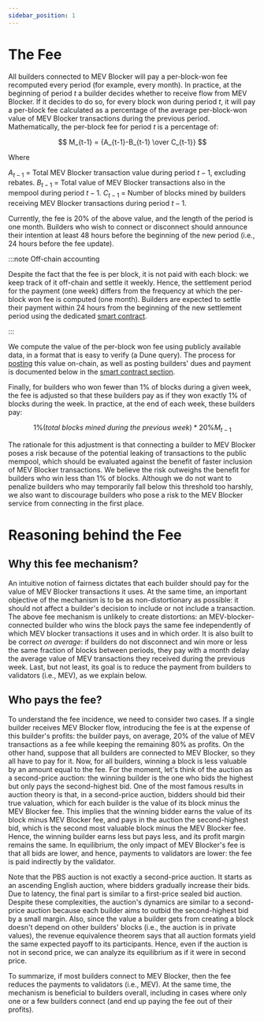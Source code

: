 ```yaml
---
sidebar_position: 1
---
```


# The Fee

All builders connected to MEV Blocker will pay a per-block-won fee recomputed every period (for example, every month). In practice, at the beginning of period $t$ a builder decides whether to receive flow from MEV Blocker. If it decides to do so, for every block won during period $t$, it will pay a per-block fee calculated as a percentage of the average per-block-won value of MEV Blocker transactions during the previous period. Mathematically, the per-block fee for period $t$ is a percentage of:

$$ M_{t-1} = {A_{t-1}-B_{t-1} \over C_{t-1}} $$

Where

$A_{t-1}$  = Total MEV Blocker transaction value during period $t-1$, excluding rebates.
$B_{t-1}$  = Total value of MEV Blocker transactions also in the mempool during period $t-1$.
$C_{t-1}$  = Number of blocks mined by builders receiving MEV Blocker transactions during period $t-1$.

Currently, the fee is 20% of the above value, and the length of the period is one month. Builders who wish to connect or disconnect should announce their intention at least 48 hours before the beginning of the new period (i.e., 24 hours before the fee update).

:::note Off-chain accounting

Despite the fact that the fee is per block, it is not paid with each block: we keep track of it off-chain and settle it weekly. Hence, the settlement period for the payment (one week) differs from the frequency at which the per-block won fee is computed (one month). Builders are expected to settle their payment within 24 hours from the beginning of the new settlement period using the dedicated [smart contract](fee-management-smart-contract).

:::

We compute the value of the per-block won fee using publicly available data, in a format that is easy to verify (a Dune query). The process for [posting](fee-management-smart-contract#billing-and-subscription-fees) this value on-chain, as well as posting builders' dues and payment is documented below in the [smart contract section](fee-management-smart-contract).

Finally, for builders who won fewer than 1% of blocks during a given week, the fee is adjusted so that these builders pay as if they won exactly 1% of blocks during the week. In practice, at the end of each week, these builders pay:

$$ 1\% (total\ blocks\ mined\ during\ the\ previous\ week) * 20\% M_{t-1} $$

The rationale for this adjustment is that connecting a builder to MEV Blocker poses a risk because of the potential leaking of transactions to the public mempool, which should be evaluated against the benefit of faster inclusion of MEV Blocker transactions. We believe the risk outweighs the benefit for builders who win less than 1% of blocks. Although we do not want to penalize builders who may temporarily fall below this threshold too harshly, we also want to discourage builders who pose a risk to the MEV Blocker service from connecting in the first place.

# Reasoning behind the Fee

## Why this fee mechanism?

An intuitive notion of fairness dictates that each builder should pay for the value of MEV Blocker transactions it uses. At the same time, an important objective of the mechanism is to be as non-distortionary as possible: it should not affect a builder's decision to include or not include a transaction. The above fee mechanism is unlikely to create distortions: an MEV-blocker-connected builder who wins the block pays the same fee independently of which MEV blocker transactions it uses and in which order. It is also built to be correct *on average*: if builders do not disconnect and win more or less the same fraction of blocks between periods, they pay with a month delay the average value of MEV transactions they received during the previous week. Last, but not least, its goal is to reduce the payment from builders to validators (i.e., MEV), as we explain below.

## Who pays the fee?

To understand the fee incidence, we need to consider two cases. If a single builder receives MEV Blocker flow, introducing the fee is at the expense of this builder's profits: the builder pays, on average, 20% of the value of MEV transactions as a fee while keeping the remaining 80% as profits. On the other hand, suppose that all builders are connected to MEV Blocker, so they all have to pay for it. Now, for all builders, winning a block is less valuable by an amount equal to the fee. For the moment, let's think of the auction as a second-price auction: the winning builder is the one who bids the highest but only pays the second-highest bid. One of the most famous results in auction theory is that, in a second-price auction, bidders should bid their true valuation, which for each builder is the value of its block minus the MEV Blocker fee. This implies that the winning bidder earns the value of its block minus MEV Blocker fee, and pays in the auction the second-highest bid, which is the second most valuable block minus the MEV Blocker fee. Hence, the winning builder earns less but pays less, and its profit margin remains the same. In equilibrium, the only impact of MEV Blocker's fee is that all bids are lower, and hence, payments to validators are lower: the fee is paid indirectly by the validator.

Note that the PBS auction is not exactly a second-price auction. It starts as an ascending English auction, where bidders gradually increase their bids. Due to latency, the final part is similar to a first-price sealed bid auction. Despite these complexities, the auction's dynamics are similar to a second-price auction because each builder aims to outbid the second-highest bid by a small margin. Also, since the value a builder gets from creating a block doesn't depend on other builders' blocks (i.e., the auction is in private values), the revenue equivalence theorem says that all auction formats yield the same expected payoff to its participants. Hence, even if the auction is not in second price, we can analyze its equilibrium as if it were in second price.

To summarize, if most builders connect to MEV Blocker, then the fee reduces the payments to validators (i.e., MEV). At the same time,  the mechanism is beneficial to builders overall, including in cases where only one or a few builders connect (and end up paying the fee out of their profits).

